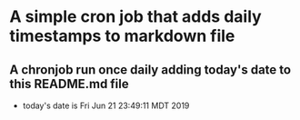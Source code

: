 A simple cron job that adds daily timestamps to markdown file
============================================================
## A chronjob run once daily adding today's date to this README.md file
* today's date is Fri Jun 21 23:49:11 MDT 2019
